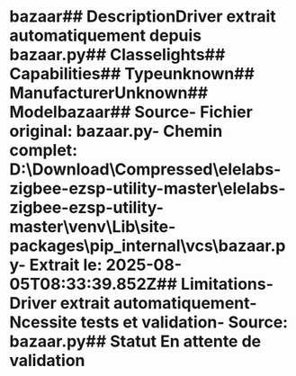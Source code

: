 # bazaar##  DescriptionDriver extrait automatiquement depuis bazaar.py##  Classelights##  Capabilities##  Typeunknown##  ManufacturerUnknown##  Modelbazaar##  Source- **Fichier original**: bazaar.py- **Chemin complet**: D:\Download\Compressed\elelabs-zigbee-ezsp-utility-master\elelabs-zigbee-ezsp-utility-master\venv\Lib\site-packages\pip\_internal\vcs\bazaar.py- **Extrait le**: 2025-08-05T08:33:39.852Z##  Limitations- Driver extrait automatiquement- Ncessite tests et validation- Source: bazaar.py##  Statut En attente de validation